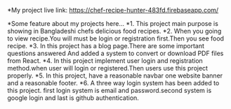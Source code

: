 *My project live link: https://chef-recipe-hunter-483fd.firebaseapp.com/


*Some feature about my projects here...
*1. This project main purpose is showing in Bangladeshi chefs delicious food recipes.
*2. When you going to view recipe.You will must be login or registration first.Then you see food recipe.
*3. In this project has a blog page.There are some important questions answered And added a system to convert or download PDF files from React.
*4. In this project implement user login and registration method.when user will login or registered.Then users use this project properly.
*5. In this project, have a reasonable navbar one website banner and a reasonable footer.
*6. A three way login system has been added to this project. first login system is email and password.second system is google login and last is github authentication. 